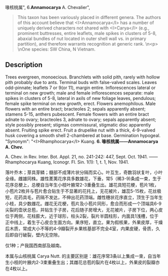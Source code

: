 喙核桃属",
6.**Annamocarya** A. Chevalier",

> This taxon has been variously placed in different genera. The authors of this account believe that &lt;I&gt;Annamocarya&lt;/I&gt; has a number of uniquely derived characters not shared with &lt;I&gt;Carya&lt;/I&gt; (e.g., prominent buttresses, entire leaflets, male spikes in clusters of 5-8, abaxial bundles of nut located in outer shell wall vs. in primary partition), and therefore warrants recognition at generic rank.&#x0D;\n&lt;p&gt;&#x0D;\nOne species: SW China, N Vietnam.

## Description
Trees evergreen, monoecious. Branchlets with solid pith, rarely with hollow pith probably due to ants. Terminal buds with false-valved scales. Leaves odd-pinnate; leaflets 7 or 9(or 11), margin entire. Inflorescences lateral or terminal on new growth; male and female inflorescences separate: male spikes in clusters of 5-8, lateral in axils of new foliage leaves, pendulous; female spike terminal on new growth, erect. Flowers anemophilous. Male flowers with an entire bract; bracteoles 2; sepals apparently absent; stamens 5-15, anthers pubescent. Female flowers with an entire bract adnate to ovary; bracteoles 3, adnate to ovary; sepals apparently absent; style possibly present; stigmas commissural, stigmatic disc apparently absent. Fruiting spike erect. Fruit a drupelike nut with a thick, 4-9-valved husk covering a smooth shell 2-chambered at base. Germination hypogeal.
  "Synonym": "&lt;I&gt;Rhamphocarya&lt;/I&gt; Kuang.
**6. 喙核桃属——Annamocarya A. Chev.**

A. Chev. in Rev. Inter. Bot. Appl. 21, no. 241-242: 447, Sept. Oct. 1941. ——Rhamphocarya Kuang, Iconogr. Fl. Sin. 1(1): 1, t. 1, Nov. 1941.

落叶乔木；芽具芽鳞；髓部不成薄片状分隔而实心。叶互生，奇数羽状复叶，小叶全缘。雌雄同株。雄性葇荑花序具多数雄花，下垂，常5（稀3-9)条成一束，生于花序总梗上，总梗自当年生小枝叶腋常2-3重叠生出。雄花具短花梗，苞片1枚，小苞片2枚并与苞片愈合贴生于不显著的花托上，无花被片，雄蕊5-15枚，花丝极短，花药具毛，药隔不发达，不伸出花药顶端。雌性穗状花序直立，顶生于当年生小枝，具少数雌花。雌花无花梗，苞片及小苞片同形，愈合而形成一个顶端具6-9尖裂的壶状总苞，并贴生于子房，花后随子房增大，无花被片，子房下位，两心皮位于两侧，花柱膨大，近于球形，柱头2裂，裂片半圆柱形，内面具1浅槽，位于正中线上，着生于心皮合生面方向。果序短，直立。果为假核果，外果皮厚，干燥后木质，常成大小不等的4-9瓣裂开乡果核基部不完全4室，内果皮硬，骨质，久后即自行破裂，壁内无空隙。

仅1种；产我国西南部及越南。

本属与山核桃属 Carya Nutt. 的主要区别是：雄花序常3条以上集成一束，自当年生小枝的叶腋内2-3束重叠生出；其雌花总苞的裂片在4枚以上，外果皮的裂瓣亦在4枚以上。
